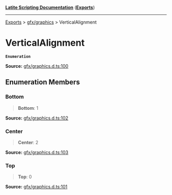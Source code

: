 [**Latite Scripting Documentation**](../../README.md) ([**Exports**](../../exports.md))

---

[Exports](../../exports.md) > [gfx/graphics](../index.md) > VerticalAlignment

# VerticalAlignment

**`Enumeration`**

**Source:** [gfx/graphics.d.ts:100](https://github.com/LatiteScripting/latitescripting.github.io/blob/a89f467/definitions/gfx/graphics.d.ts#L100)

## Enumeration Members

### Bottom

> **Bottom**: 1

**Source:** [gfx/graphics.d.ts:102](https://github.com/LatiteScripting/latitescripting.github.io/blob/a89f467/definitions/gfx/graphics.d.ts#L102)

### Center

> **Center**: 2

**Source:** [gfx/graphics.d.ts:103](https://github.com/LatiteScripting/latitescripting.github.io/blob/a89f467/definitions/gfx/graphics.d.ts#L103)

### Top

> **Top**: 0

**Source:** [gfx/graphics.d.ts:101](https://github.com/LatiteScripting/latitescripting.github.io/blob/a89f467/definitions/gfx/graphics.d.ts#L101)
